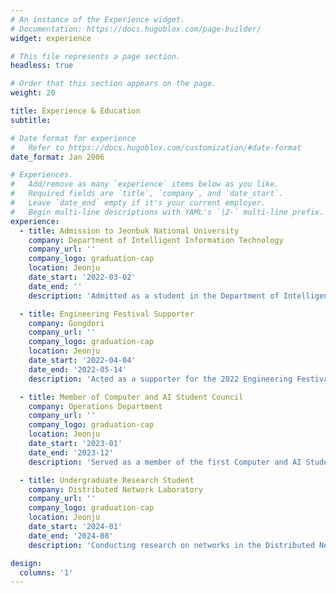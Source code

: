 ```yaml
---
# An instance of the Experience widget.
# Documentation: https://docs.hugoblox.com/page-builder/
widget: experience

# This file represents a page section.
headless: true

# Order that this section appears on the page.
weight: 20

title: Experience & Education
subtitle:

# Date format for experience
#   Refer to https://docs.hugoblox.com/customization/#date-format
date_format: Jan 2006

# Experiences.
#   Add/remove as many `experience` items below as you like.
#   Required fields are `title`, `company`, and `date_start`.
#   Leave `date_end` empty if it's your current employer.
#   Begin multi-line descriptions with YAML's `|2-` multi-line prefix.
experience:
  - title: Admission to Jeonbuk National University
    company: Department of Intelligent Information Technology
    company_url: ''
    company_logo: graduation-cap
    location: Jeonju
    date_start: '2022-03-02'
    date_end: ''
    description: 'Admitted as a student in the Department of Intelligent Information Technology at Jeonbuk National University in 2022'

  - title: Engineering Festival Supporter
    company: Gongdori
    company_url: ''
    company_logo: graduation-cap
    location: Jeonju
    date_start: '2022-04-04'
    date_end: '2022-05-14'
    description: 'Acted as a supporter for the 2022 Engineering Festival with Gongdori'

  - title: Member of Computer and AI Student Council
    company: Operations Department
    company_url: ''
    company_logo: graduation-cap
    location: Jeonju
    date_start: '2023-01'
    date_end: '2023-12'
    description: 'Served as a member of the first Computer and AI Student Council after the merger of the Department of Intelligent Information Technology and the Department of Computer Engineering'

  - title: Undergraduate Research Student
    company: Distributed Network Laboratory
    company_url: ''
    company_logo: graduation-cap
    location: Jeonju
    date_start: '2024-01'
    date_end: '2024-08'
    description: 'Conducting research on networks in the Distributed Network Laboratory'

design:
  columns: '1'
---
```


